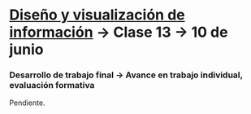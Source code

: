 # [Diseño y visualización de información](https://github.com/profesorfaco/aud5v027-2025) → Clase 13 → 10 de junio

### Desarrollo de trabajo final → Avance en trabajo individual, evaluación formativa

Pendiente.